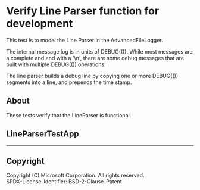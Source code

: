 # Verify Line Parser function for development

This test is to model the Line Parser in the AdvancedFileLogger.

The internal message log is in units of DEBUG(()).  While most messages are a complete
and end with a '\n', there are some debug messages that are built with multiple DEBUG(())
operations.

The line parser builds a debug line by copying one or more DEBUG(()) segments into a line,
and prepends the time stamp.

## About

These tests verify that the LineParser is functional.

## LineParserTestApp

---

## Copyright

Copyright (C) Microsoft Corporation. All rights reserved.  
SPDX-License-Identifier: BSD-2-Clause-Patent
